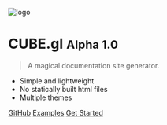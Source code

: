 <!-- _coverpage.md -->

![logo](_media/icon.svg)

# CUBE.gl <small>Alpha 1.0</small>

> A magical documentation site generator.

- Simple and lightweight
- No statically built html files
- Multiple themes

[GitHub](https://github.com/docsifyjs/docsify/)
[Examples](./examples/index.html)
[Get Started](#introduction)